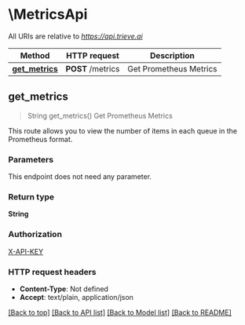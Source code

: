 # \MetricsApi

All URIs are relative to *https://api.trieve.ai*

Method | HTTP request | Description
------------- | ------------- | -------------
[**get_metrics**](MetricsApi.md#get_metrics) | **POST** /metrics | Get Prometheus Metrics



## get_metrics

> String get_metrics()
Get Prometheus Metrics

This route allows you to view the number of items in each queue in the Prometheus format.

### Parameters

This endpoint does not need any parameter.

### Return type

**String**

### Authorization

[X-API-KEY](../README.md#X-API-KEY)

### HTTP request headers

- **Content-Type**: Not defined
- **Accept**: text/plain, application/json

[[Back to top]](#) [[Back to API list]](../README.md#documentation-for-api-endpoints) [[Back to Model list]](../README.md#documentation-for-models) [[Back to README]](../README.md)

